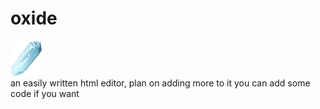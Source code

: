 #  oxide
<img src = "logo.png" height = "10%" width = "10%"></img><br>
an easily written html editor, plan on adding more to it you can add some code if you want

